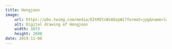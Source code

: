 ```yaml
---
title: Hongjoon
image:
    url: https://pbs.twimg.com/media/EItMZtcWsAQzpW1?format=jpg&name=large
    alt: Digital drawing of Hongjoon
    width: 1673
    height: 2048
date: 2019-11-06
---
```

